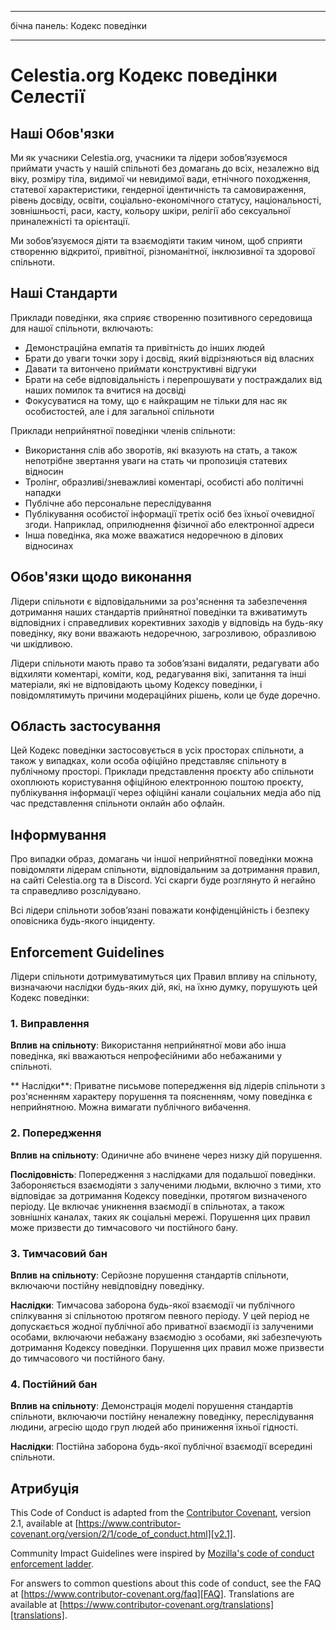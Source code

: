 - - -
бічна панель: Кодекс поведінки
- - -

# Celestia.org Кодекс поведінки Селестії

## Наші Обов'язки

Ми як учасники Celestia.org, учасники та лідери зобов’язуємося приймати участь у нашій спільноті без домагань до всіх, незалежно від віку, розміру тіла, видимої чи невидимої вади, етнічного походження, статевої характеристики, гендерної ідентичність та самовираження, рівень досвіду, освіти, соціально-економічного статусу, національності, зовнішньості, раси, касту, кольору шкіри, релігії або сексуальної приналежністі та орієнтації.

Ми зобов’язуємося діяти та взаємодіяти таким чином, щоб сприяти створенню відкритої, привітної, різноманітної, інклюзивної та здорової спільноти.

## Наші Стандарти

Приклади поведінки, яка сприяє створенню позитивного середовища для нашої спільноти, включають:

* Демонстраційна емпатія та привітність до інших людей
* Брати до уваги точки зору і досвід, який відрізняються від власних
* Давати та витончено приймати конструктивні відгуки
* Брати на себе відповідальність і перепрошувати у постраждалих від наших помилок та вчитися на досвіді
* Фокусуватися на тому, що є найкращим не тільки для нас як особистостей, але і для загальної спільноти

Приклади неприйнятної поведінки членів спільноти:

* Використання слів або зворотів, які вказують на стать, а також непотрібне звертання уваги на стать чи пропозиція статевих відносин
* Тролінг, образливі/зневажливі коментарі, особисті або політичні нападки
* Публічне або персональне переслідування
* Публікування особистої інформації третіх осіб без їхньої очевидної згоди. Наприклад, оприлюднення фізичної або електронної адреси
* Інша поведінка, яка може вважатися недоречною в ділових відносинах

## Обов'язки щодо виконання

Лідери спільноти є відповідальними за роз'яснення та забезпечення дотримання наших стандартів прийнятної поведінки та вживатимуть відповідних і справедливих корективних заходів у відповідь на будь-яку поведінку, яку вони вважають недоречною, загрозливою, образливою чи шкідливою.

Лідери спільноти мають право та зобов’язані видаляти, редагувати або відхиляти коментарі, коміти, код, редагування вікі, запитання та інші матеріали, які не відповідають цьому Кодексу поведінки, і повідомлятимуть причини модераційних рішень, коли це буде доречно.

## Область застосування

Цей Кодекс поведінки застосовується в усіх просторах спільноти, а також у випадках, коли особа офіційно представляє спільноту в публічному просторі. Приклади представлення проєкту або спільноти охоплюють користування офіційною електронною поштою проєкту, публікування інформації через офіційні канали соціальних медіа або під час представлення спільноти онлайн або офлайн.

## Інформування

Про випадки образ, домагань чи іншої неприйнятної поведінки можна повідомляти лідерам спільноти, відповідальним за дотримання правил, на сайті Celestia.org та в Discord. Усі скарги буде розглянуто й негайно та справедливо розслідувано.

Всі лідери спільноти зобов’язані поважати конфіденційність і безпеку оповісника будь-якого інциденту.

## Enforcement Guidelines

Лідери спільноти дотримуватимуться цих Правил впливу на спільноту, визначаючи наслідки будь-яких дій, які, на їхню думку, порушують цей Кодекс поведінки:

### 1. Виправлення

**Вплив на спільноту**: Використання неприйнятної мови або інша поведінка, які вважаються непрофесійними або небажаними у спільноті.

** Наслідки**: Приватне письмове попередження від лідерів спільноти з роз'ясненням характеру порушення та поясненням, чому поведінка є неприйнятною. Можна вимагати публічного вибачення.

### 2. Попередження

**Вплив на спільноту**: Одиничне або вчинене через низку дій порушення.

**Послідовність**: Попередження з наслідками для подальшої поведінки. Забороняється взаємодіяти з залученими людьми, включно з тими, хто відповідає за дотримання Кодексу поведінки, протягом визначеного періоду. Це включає уникнення взаємодії в спільнотах, а також зовнішніх каналах, таких як соціальні мережі. Порушення цих правил може призвести до тимчасового чи постійного бану.

### 3. Тимчасовий бан

**Вплив на спільноту**: Серйозне порушення стандартів спільноти, включаючи постійну невідповідну поведінку.

**Наслідки**: Тимчасова заборона будь-якої взаємодії чи публічного спілкування зі спільнотою протягом певного періоду. У цей період не допускається жодної публічної або приватної взаємодії із залученими особами, включаючи небажану взаємодію з особами, які забезпечують дотримання Кодексу поведінки. Порушення цих правил може призвести до тимчасового чи постійного бану.

### 4. Постійний бан

**Вплив на спільноту**: Демонстрація моделі порушення стандартів спільноти, включаючи постійну неналежну поведінку, переслідування людини, агресію щодо груп людей або приниження їхньої гідності.

**Наслідки**: Постійна заборона будь-якої публічної взаємодії всередині спільноти.

## Атрибуція

This Code of Conduct is adapted from the [Contributor Covenant][homepage], version 2.1, available at [https://www.contributor-covenant.org/version/2/1/code_of_conduct.html][v2.1].

Community Impact Guidelines were inspired by [Mozilla's code of conduct enforcement ladder][Mozilla CoC].

For answers to common questions about this code of conduct, see the FAQ at [https://www.contributor-covenant.org/faq][FAQ]. Translations are available at [https://www.contributor-covenant.org/translations][translations].

[homepage]: https://www.contributor-covenant.org
[v2.1]: https://www.contributor-covenant.org/version/2/1/code_of_conduct.html
[Mozilla CoC]: https://github.com/mozilla/diversity
[FAQ]: https://www.contributor-covenant.org/faq
[translations]: https://www.contributor-covenant.org/translations
